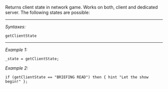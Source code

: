 Returns client state in network game. Works on both, client and dedicated server. The following states are possible:


---
*Syntaxes:*

`getClientState`

---
*Example 1:*

```sqf
_state = getClientState;
```

*Example 2:*

```sqf
if (getClientState == "BRIEFING READ") then { hint "Let the show begin!" };
```